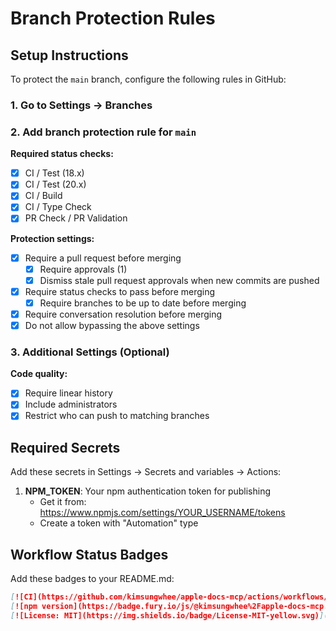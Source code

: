 # Branch Protection Rules

## Setup Instructions

To protect the `main` branch, configure the following rules in GitHub:

### 1. Go to Settings → Branches

### 2. Add branch protection rule for `main`

**Required status checks:**
- [x] CI / Test (18.x)
- [x] CI / Test (20.x)
- [x] CI / Build
- [x] CI / Type Check
- [x] PR Check / PR Validation

**Protection settings:**
- [x] Require a pull request before merging
  - [x] Require approvals (1)
  - [x] Dismiss stale pull request approvals when new commits are pushed
- [x] Require status checks to pass before merging
  - [x] Require branches to be up to date before merging
- [x] Require conversation resolution before merging
- [x] Do not allow bypassing the above settings

### 3. Additional Settings (Optional)

**Code quality:**
- [x] Require linear history
- [x] Include administrators
- [x] Restrict who can push to matching branches

## Required Secrets

Add these secrets in Settings → Secrets and variables → Actions:

1. **NPM_TOKEN**: Your npm authentication token for publishing
   - Get it from: https://www.npmjs.com/settings/YOUR_USERNAME/tokens
   - Create a token with "Automation" type

## Workflow Status Badges

Add these badges to your README.md:

```markdown
[![CI](https://github.com/kimsungwhee/apple-docs-mcp/actions/workflows/ci.yml/badge.svg)](https://github.com/kimsungwhee/apple-docs-mcp/actions/workflows/ci.yml)
[![npm version](https://badge.fury.io/js/@kimsungwhee%2Fapple-docs-mcp.svg)](https://www.npmjs.com/package/@kimsungwhee/apple-docs-mcp)
[![License: MIT](https://img.shields.io/badge/License-MIT-yellow.svg)](https://opensource.org/licenses/MIT)
```
